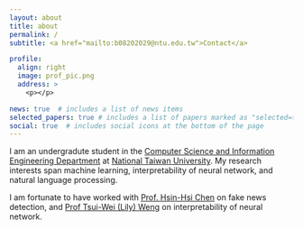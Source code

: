 ```yaml
---
layout: about
title: about
permalink: /
subtitle: <a href="mailto:b08202029@ntu.edu.tw">Contact</a>

profile:
  align: right
  image: prof_pic.png
  address: >
    <p></p>

news: true  # includes a list of news items
selected_papers: true # includes a list of papers marked as "selected={true}"
social: true  # includes social icons at the bottom of the page
---
```


I am an undergradute student in the [Computer Science and Information Engineering Department](https://www.csie.ntu.edu.tw) at [National Taiwan University](https://www.ntu.edu.tw). My research interests span machine learning, interpretability of neural network, and natural language processing.

I am fortunate to have worked with [Prof. Hsin-Hsi Chen](http://nlg.csie.ntu.edu.tw/advisor.php) on fake news detection, and [Prof Tsui-Wei (Lily) Weng](https://www.lilyweng.net) on interpretability of neural network.
